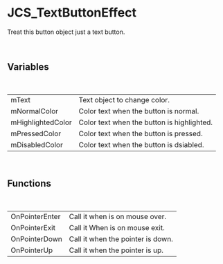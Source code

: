<div id="content-header">
  <h1>JCS_TextButtonEffect</h1>
</div>

<p>
  Treat this button object just a text button.
</p>


<br/>
<h2>Variables</h2>
<br/>

<table>
  <tr>
    <td>mText</td>
    <td>Text object to change color.</td>
  </tr>
  <tr>
    <td>mNormalColor</td>
    <td>Color text when the button is normal.</td>
  </tr>
  <tr>
    <td>mHighlightedColor</td>
    <td>Color text when the button is highlighted.</td>
  </tr>
  <tr>
    <td>mPressedColor</td>
    <td>Color text when the button is pressed.</td>
  </tr>
  <tr>
    <td>mDisabledColor</td>
    <td>Color text when the button is dsiabled.</td>
  </tr>
</table>


<br/>
<h2>Functions</h2>
<br/>

<table>
  <tr>
    <td>OnPointerEnter</td>
    <td>Call it when is on mouse over.</td>
  </tr>
  <tr>
    <td>OnPointerExit</td>
    <td>Call it When is on mouse exit.</td>
  </tr>
  <tr>
    <td>OnPointerDown</td>
    <td>Call it when the pointer is down.</td>
  </tr>
  <tr>
    <td>OnPointerUp</td>
    <td>Call it when the pointer is up.</td>
  </tr>
</table>
